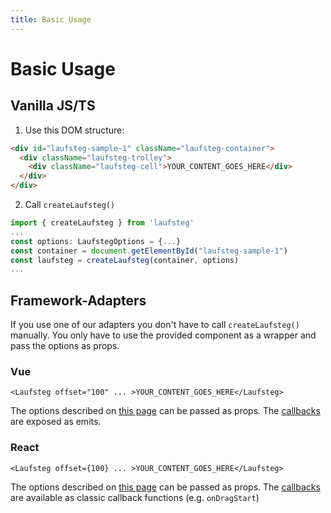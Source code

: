 ```yaml
---
title: Basic Usage
---
```


# Basic Usage

## Vanilla JS/TS

1. Use this DOM structure:

```html
<div id="laufsteg-sample-1" className="laufsteg-container">
  <div className="laufsteg-trolley">
    <div className="laufsteg-cell">YOUR_CONTENT_GOES_HERE</div>
  </div>
</div>
```

2. Call `createLaufsteg()`

```ts
import { createLaufsteg } from 'laufsteg'
...
const options: LaufstegOptions = {...}
const container = document.getElementById("laufsteg-sample-1")
const laufsteg = createLaufsteg(container, options)
...
```

## Framework-Adapters

If you use one of our adapters you don't have to call `createLaufsteg()` manually. You only have to use the provided component as a wrapper and pass the options as props.

### Vue

```tsx
<Laufsteg offset="100" ... >YOUR_CONTENT_GOES_HERE</Laufsteg>
```

The options described on [this page](/docs/options) can be passed as props. The [callbacks](/docs/callbacks) are exposed as emits.

### React

```tsx
<Laufsteg offset={100} ... >YOUR_CONTENT_GOES_HERE</Laufsteg>
```

The options described on [this page](/docs/options) can be passed as props. The [callbacks](/docs/callbacks) are available as classic callback functions (e.g. `onDragStart`)
